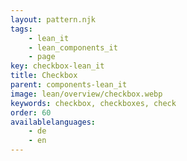 ```yaml
---
layout: pattern.njk
tags: 
    - lean_it
    - lean_components_it
    - page
key: checkbox-lean_it
title: Checkbox
parent: components-lean_it
image: lean/overview/checkbox.webp
keywords: checkbox, checkboxes, check
order: 60
availablelanguages: 
    - de
    - en
---
```

